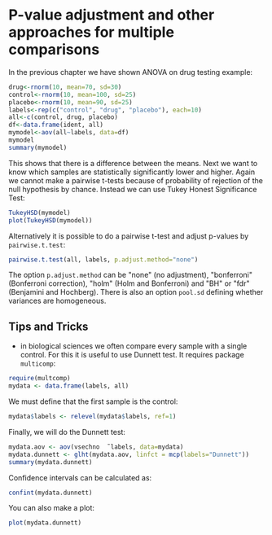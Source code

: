 # P-value adjustment and other approaches for multiple comparisons

In the previous chapter we have shown ANOVA on drug testing example:
```R
drug<-rnorm(10, mean=70, sd=30)
control<-rnorm(10, mean=100, sd=25)
placebo<-rnorm(10, mean=90, sd=25)
labels<-rep(c("control", "drug", "placebo"), each=10)
all<-c(control, drug, placebo)
df<-data.frame(ident, all)
mymodel<-aov(all~labels, data=df)
mymodel
summary(mymodel)
```
This shows that there is a difference between the means. Next we want to know which samples are statistically
significantly lower and higher. Again we cannot make a pairwise t-tests because of probability of rejection
of the null hypothesis by chance. Instead we can use Tukey Honest Significance Test:
```R
TukeyHSD(mymodel)
plot(TukeyHSD(mymodel))
```

Alternatively it is possible to do a pairwise t-test and adjust p-values by `pairwise.t.test`:
```R
pairwise.t.test(all, labels, p.adjust.method="none")
```
The option `p.adjust.method` can be "none" (no adjustment), "bonferroni" (Bonferroni correction),
"holm" (Holm and Bonferroni) and "BH" or "fdr" (Benjamini and Hochberg). There is also an option
`pool.sd` defining whether variances are homogeneous.

## Tips and Tricks

* in biological sciences we often compare every sample with a single control. For this it is useful
to use Dunnett test. It requires package `multicomp`:
```R
require(multcomp)
mydata <- data.frame(labels, all)
```
We must define that the first sample is the control:
```R
mydata$labels <- relevel(mydata$labels, ref=1)
```
Finally, we will do the Dunnett test:
```R
mydata.aov <- aov(vsechno  ̃ labels, data=mydata)
mydata.dunnett <- glht(mydata.aov, linfct = mcp(labels="Dunnett"))
summary(mydata.dunnett)
```
Confidence intervals can be calculated as:
```R
confint(mydata.dunnett)
```
You can also make a plot:
```R
plot(mydata.dunnett)
```

